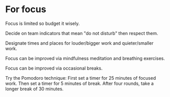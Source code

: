 # For focus

Focus is limited so budget it wisely.

Decide on team indicators that mean "do not disturb" then respect them.

Designate times and places for louder/bigger work and quieter/smaller work.

Focus can be improved via mindfulness meditation and breathing exercises.

Focus can be improved via occasional breaks.

Try the Pomodoro technique: First set a timer for 25 minutes of focused work. Then set a timer for 5 minutes of break. After four rounds, take a longer break of 30 minutes. 

